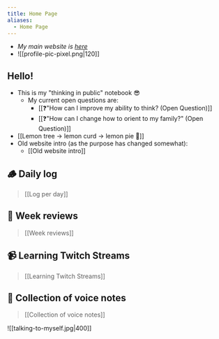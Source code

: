 ```yaml
---
title: Home Page
aliases:
  - Home Page
---
```

- *My main website is [here](https://www.alexislearning.me/)*
-  ![[profile-pic-pixel.png|120]]
## Hello!
- This is my "thinking in public" notebook 😎
	- My current open questions are:
		- [[❓"How can I improve my ability to think? (Open Question)]]
		- [[❓"How can I change how to orient to my family?" (Open Question)]]
- [[Lemon tree → lemon curd → lemon pie 🍋]]
- Old website intro (as the purpose has changed somewhat):
	- [[Old website intro]]
## 🪵 Daily log
> [[Log per day]]
## 📆 Week reviews
> [[Week reviews]]
## 📹 Learning Twitch Streams
> [[Learning Twitch Streams]]
## 🎤 Collection of voice notes
> [[Collection of voice notes]]

![[talking-to-myself.jpg|400]]